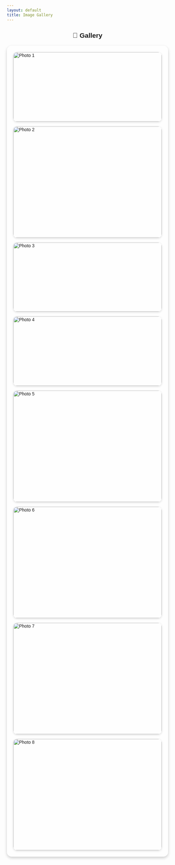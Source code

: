 ```yaml
---
layout: default
title: Image Gallery
---
```


<h2 style="text-align:center;">📸 Gallery</h2>

<style>
  body {
    font-family: Arial, sans-serif;
    background-size: cover;
    background-position: center;
    padding: 20px;
  }

  /* Container for translucent background */
  .gallery-container {
    background: rgba(255, 255, 255, 0.7); /* 70% white */
    border-radius: 15px;
    padding: 20px;
    max-width: 1100px;
    margin: 20px auto;
    box-shadow: 0 4px 10px rgba(0, 0, 0, 0.2);
  }

  /* Gallery grid */
  .gallery {
    display: grid;
    grid-template-columns: repeat(auto-fill, minmax(250px, 1fr));
    gap: 15px;
  }

  .gallery img {
    width: 100%;
    height: auto;
    border-radius: 12px;
    box-shadow: 0 2px 6px rgba(0, 0, 0, 0.15);
    transition: transform 0.2s ease-in-out;
    cursor: pointer;
  }

  .gallery img:hover {
    transform: scale(1.05);
  }

  /* Lightbox overlay */
  .lightbox {
    display: none;
    position: fixed;
    z-index: 9999;
    top: 0;
    left: 0;
    width: 100%;
    height: 100%;
    background: rgba(0,0,0,0.9);
    justify-content: center;
    align-items: center;
  }

  .lightbox img {
    max-width: 90%;
    max-height: 80%;
    border-radius: 12px;
    box-shadow: 0 4px 10px rgba(0,0,0,0.5);
  }

  /* Close button */
  .lightbox:after {
    content: "✖";
    position: absolute;
    top: 20px;
    right: 30px;
    font-size: 2rem;
    color: white;
    cursor: pointer;
  }
</style>

<div class="gallery-container">
  <div class="gallery">
    <img src="https://1drv.ms/i/c/6118ddcb5316a0a9/IQR6-Q_lDeTgTL1ExpM3ukK-Ac68m5EqMxbAFlgyW8I5vs0?width=4000&height=1868" width="4000" height="1868" alt="Photo 1">
    <img src="https://1drv.ms/i/c/6118ddcb5316a0a9/IQTQdhWxz9pXQYGqN64XY2mCAfWR0tWHTOh03quOpKk04SE?width=4000&height=3000" width="4000" height="3000" alt="Photo 2">
    <img src="https://1drv.ms/i/c/6118ddcb5316a0a9/IQRAMNKPCLSYTaE5vnCNgTWgAQ20oxXfsyUQA0apry-PI-w?width=4000&height=1868" width="4000" height="1868" alt="Photo 3">
    <img src="https://1drv.ms/i/c/6118ddcb5316a0a9/IQREnYJzOGG5QKFqR0lI4V5yASEgyRuybjwEAGRATwiGhfs?width=4000&height=1868" width="4000" height="1868" alt="Photo 4">
    <img src="https://1drv.ms/i/c/6118ddcb5316a0a9/IQQHljFCCJ6xRaTiSmlcb3AiAd5iaK7v4b2_2-1bzWsgtho?width=4000&height=3000" width="4000" height="3000" alt="Photo 5">
    <img src="https://1drv.ms/i/c/6118ddcb5316a0a9/IQRAofI0-AnUTKpqNUoQ48lFAd8HzeDD-BWuiC5c8d4-hJk?width=4000&height=3000" width="4000" height="3000" alt="Photo 6">
    <img src="https://1drv.ms/i/c/6118ddcb5316a0a9/IQQZjtGUJtUmSYnkoGskWQCBAQYfs87CMYLADBfw6c1KwHk?width=4000&height=3000" width="4000" height="3000" alt="Photo 7">
    <img src="https://1drv.ms/i/c/6118ddcb5316a0a9/IQQhrBvnTbbRTa4mrzzlL2WqASPvdoV-cAvS0tqiXoF_uBQ?width=4000&height=3000" width="4000" height="3000" alt="Photo 8">
  </div>
</div>

<!-- Lightbox -->
<div class="lightbox" id="lightbox">
  <img id="lightbox-img" src="">
</div>

<script>
  const galleryImages = document.querySelectorAll('.gallery img');
  const lightbox = document.getElementById('lightbox');
  const lightboxImg = document.getElementById('lightbox-img');

  galleryImages.forEach(img => {
    img.addEventListener('click', () => {
      lightboxImg.src = img.src;
      lightbox.style.display = 'flex';
    });
  });

  // Close when clicking outside or on the ✖
  lightbox.addEventListener('click', () => {
    lightbox.style.display = 'none';
  });
</script>
